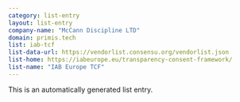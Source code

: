 ```yaml
---
category: list-entry
layout: list-entry
company-name: "McCann Discipline LTD"
domain: primis.tech
list: iab-tcf
list-data-url: https://vendorlist.consensu.org/vendorlist.json
list-home: https://iabeurope.eu/transparency-consent-framework/
list-name: "IAB Europe TCF"
---
```


This is an automatically generated list entry.
